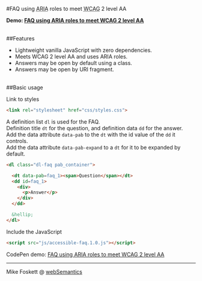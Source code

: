 
#FAQ using <abbr title="Accessible Rich Internet Applications">ARIA</abbr> roles to meet <abbr title="Web Content Accessibility Guidelines">WCAG</abbr> 2 level AA

<strong>Demo: <a href="https://codepen.io/2kool2/pen/ZOkojB">FAQ using ARIA roles to meet WCAG 2 level AA</a></strong>


<br>
##Features

* Lightweight vanilla JavaScript with zero dependencies.
* Meets WCAG 2 level AA and uses ARIA roles.
* Answers may be open by default using a class.
* Answers may be open by URI fragment.


<br>
##Basic usage

Link to styles
```html
<link rel="stylesheet" href="css/styles.css">
```

A definition list <code>dl</code> is used for the FAQ.<br>
Definition title <code>dt</code> for the question, and definition data <code>dd</code> for the answer.<br>
Add the data attribute <code>data-pab</code> to the <code>dt</code> with the id value of the <code>dd</code> it controls.<br>
Add the data attribute <code>data-pab-expand</code> to a <code>dt</code> for it to be expanded by default.<br>

```html
<dl class="dl-faq pab_container">

  <dt data-pab=faq_1><span>Question</span></dt>
  <dd id=faq_1>
    <div>
      <p>Answer</p>
    </div>
  </dd>

  &hellip;
</dl>
```

Include the JavaScript
```html
<script src="js/accessible-faq.1.0.js"></script>
```



CodePen demo: <a href="https://codepen.io/2kool2/pen/ZOkojB">FAQ using ARIA roles to meet WCAG 2 level AA</a>

<hr>
Mike Foskett @ <a href="https://websemantics.uk/">webSemantics</a>
